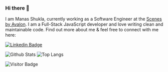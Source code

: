 <!---
IamLucidDreamer/IamLucidDreamer is a ✨ special ✨ repository because its `README.md` (this file) appears on your GitHub profile.
You can click the Preview link to take a look at your changes.
--->
### Hi there 👋

I am Manas Shukla, currently working as a Software Engineer at the [Scenes by Avalon](https://www.buildonscenes.com/). I am a Full-Stack JavaScript developer and love writing clean and maintainable code. Find out more about me & feel free to connect with me here:

[![Linkedin Badge](https://img.shields.io/badge/-Manas-blue?style=flat-square&logo=Linkedin&logoColor=white&link=https://www.linkedin.com/in/shuklamanas007/)](https://www.linkedin.com/in/shuklamanas007/)

![Github Stats](https://github-readme-stats.vercel.app/api?username=IamLucidDreamer&count_private=true&show_icons=true&include_all_commits=true)
![Top Langs](https://github-readme-stats.vercel.app/api/top-langs/?username=IamLucidDreamer&hide=TeX&layout=compact)

![Visitor Badge](https://visitor-badge.laobi.icu/badge?page_id=IamLucidDreamer)
